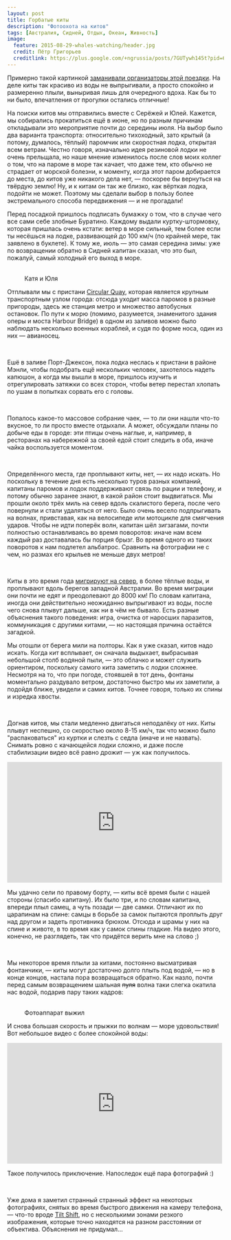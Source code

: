 ```yaml
---
layout: post
title: Горбатые киты
description: "Фотоохота на китов"
tags: [Австралия, Сидней, Отдых, Океан, Живность]
image:
  feature: 2015-08-29-whales-watching/header.jpg
  credit: Пётр Григорьев
  creditlink: https://plus.google.com/+ngrussia/posts/7GUTywh145t?pid=6040294643468790578&oid=110056094106588217220
---
```


Примерно такой картинкой [заманивали организаторы этой поездки](https://www.redballoon.com.au/product/outdoor-activities/whale-watching/extreme-whale-watching-2). На деле киты так красиво из воды не выпрыгивали, а просто спокойно и размеренно плыли, выныривая лишь для очередного вдоха. Как бы то ни было, впечатления от прогулки остались отличные!

<!--more-->

На поиски китов мы отправились вместе с Серёжей и Юлей. Кажется, мы собирались прокатиться ещё в июне, но по разным причинам откладывали это мероприятие почти до середины июля. На выбор было два варианта транспорта: относительно тихоходный, зато крытый (а потому, думалось, тёплый) паромчик или скоростная лодка, открытая всем ветрам. Честно говоря, изначально идея резиновой лодки не очень прельщала, но наше мнение изменилось после слов моих коллег о том, что на пароме в море так качает, что даже тем, кто обычно не страдает от морской болезни, к моменту, когда этот паром добирается до места, до китов уже никакого дела нет, — поскорее бы вернуться на твёрдую землю! Ну, и к китам он так же близко, как вёрткая лодка, подойти не может. Поэтому мы сделали выбор в пользу более экстремального способа передвижения — и не прогадали!

Перед посадкой пришлось подписать бумажку о том, что в случае чего все сами себе злобные Буратино. Каждому выдали куртку-штормовку, которая пришлась очень кстати: ветер в море сильный, тем более если ты несёшься на лодке, развивающей до 100 км/ч (по крайней мере, так заявлено в буклете). К тому же, июль — это самая середина зимы: уже по возвращении обратно в Сидней капитан сказал, что это был, пожалуй, самый холодный его выход в море.

<figure class="half">
    <a href="https://farm6.staticflickr.com/5762/20347411603_528bedd8ce_k.jpg"><img src="https://farm6.staticflickr.com/5762/20347411603_a8afc52610_c.jpg" alt=""></a>
    <a href="https://farm6.staticflickr.com/5666/20345864424_0503b36f97_k.jpg"><img src="https://farm6.staticflickr.com/5666/20345864424_bca3a9335b_c.jpg" alt=""></a>
    <figcaption>Катя и Юля</figcaption>
</figure>

Отплывали мы с пристани [Circular Quay](https://www.google.com.au/maps/place/Circular+Quay,+Sydney+NSW+2000/@-33.8580562,151.2128804,16z/data=!4m2!3m1!1s0x6b12ae5d7d1b72c7:0x4b21fe4b500d05?hl=en), которая является крупным транспортным узлом города: отсюда уходит масса паромов в разные пригороды, здесь же станция метро и множество автобусных остановок. По пути к морю (помимо, разумеется, знаменитого здания оперы и моста Harbour Bridge) в одном из заливов можно было наблюдать несколько военных кораблей, и судя по форме носа, один из них — авианосец.

<figure class="half">
    <a href="https://farm1.staticflickr.com/615/20781946949_cba3a70743_k.jpg"><img src="https://farm1.staticflickr.com/615/20781946949_b5cfc5026c_c.jpg" alt=""></a>
    <a href="https://farm6.staticflickr.com/5820/20780694780_bcb205b705_k.jpg"><img src="https://farm6.staticflickr.com/5820/20780694780_4a7603a3e7_c.jpg" alt=""></a>
</figure>

Ешё в заливе Порт-Джексон, пока лодка неслась к пристани в районе Мэнли, чтобы подобрать ещё нескольких человек, захотелось надеть капюшон, а когда мы вышли в море, пришлось изучить и отрегулировать затяжки со всех сторон, чтобы ветер перестал хлопать по ушам в попытках сорвать его с головы.

<figure class="third">
    <a href="https://farm6.staticflickr.com/5706/20942511156_9bf3cd18b4_k.jpg"><img src="https://farm6.staticflickr.com/5706/20942511156_c8da704fd9_c.jpg" alt=""></a>
    <a href="https://farm1.staticflickr.com/734/20958934102_05bf454885_k.jpg"><img src="https://farm1.staticflickr.com/734/20958934102_86f897b9ea_c.jpg" alt=""></a>    
    <a href="https://farm1.staticflickr.com/714/20346208044_981a6da016_k.jpg"><img src="https://farm1.staticflickr.com/714/20346208044_c1e4331252_c.jpg" alt=""></a>
</figure>

Попалось какое-то массовое собрание чаек, — то ли они нашли что-то вкусное, то ли просто вместе отдыхали. А может, обсуждали планы по добыче еды в городе: эти птицы очень наглые, и, например, в ресторанах на набережной за своей едой стоит следить в оба, иначе чайка воспользуется моментом.

<figure class="half">
    <a href="https://farm6.staticflickr.com/5649/20347718363_f65234a4af_k.jpg"><img src="https://farm6.staticflickr.com/5649/20347718363_e877a60cab_c.jpg" alt=""></a>
    <a href="https://farm1.staticflickr.com/666/20958972362_98f0f831f4_k.jpg"><img src="https://farm1.staticflickr.com/666/20958972362_332a40f018_c.jpg" alt=""></a>
</figure>

Определённого места, где проплывают киты, нет, — их надо искать. Но поскольку в течение дня есть несколько туров разных компаний, капитаны паромов и лодок поддерживают связь по рации и телефону, и потому обычно заранее знают, в какой район стоит выдвигаться. Мы прошли около трёх миль на север вдоль скалистого берега, после чего повернули и стали удаляться от него. Было очень весело подпрыгивать на волнах, привставая, как на велосипеде или мотоцикле для смягчения ударов. Чтобы не идти поперёк волн, капитан шёл зигзагами, почти полностью останавливаясь во время поворотов: иначе нам всем каждый раз доставалась бы порция брызг. Во время одного из таких поворотов к нам подлетел альбатрос. Сравнить на фотографии не с чем, но размах его крыльев не меньше двух метров!

<figure class="half">
    <a href="https://farm1.staticflickr.com/605/20959000392_566e157863_k.jpg"><img src="https://farm1.staticflickr.com/605/20959000392_694d9dd4af_c.jpg" alt=""></a>
    <a href="https://farm6.staticflickr.com/5640/20780781300_be81ed1576_k.jpg"><img src="https://farm6.staticflickr.com/5640/20780781300_7fddcc9e36_c.jpg" alt=""></a>
</figure>

Киты в это время года [мигрируют на север](https://ru.wikipedia.org/wiki/%D0%93%D0%BE%D1%80%D0%B1%D0%B0%D1%82%D1%8B%D0%B9_%D0%BA%D0%B8%D1%82#.D0.A0.D0.B0.D1.81.D0.BF.D1.80.D0.BE.D1.81.D1.82.D1.80.D0.B0.D0.BD.D0.B5.D0.BD.D0.B8.D0.B5_.D0.B8_.D0.BC.D0.B8.D0.B3.D1.80.D0.B0.D1.86.D0.B8.D0.B8), в более тёплые воды, и проплывают вдоль берегов западной Австралии. Во время миграции они почти не едят и преодолевают до 8000 км! По словам капитана, иногда они действительно неожиданно выпрыгивают из воды, после чего снова плывут дальше, как ни в чём не бывало. Есть разные объяснения такого поведения: игра, очистка от наросших паразитов, коммуникация с другими китами, — но настоящая причина остаётся загадкой.

Мы отошли от берега мили на полторы. Как я уже сказал, китов надо искать. Когда кит всплывает, он сначала выдыхает, выбрасывая небольшой столб водяной пыли, — это облачко и может служить ориентиром, поскольку самого кита заметить с лодки сложнее. Несмотря на то, что при погоде, стоявшей в тот день, фонтаны моментально раздувало ветром, достаточно быстро мы их заметили, а подойдя ближе, увидели и самих китов. Точнее говоря, только их спины и изредка хвосты.

<figure class="third">
    <a href="https://farm1.staticflickr.com/759/20351002453_cdae1e9897_k.jpg"><img src="https://farm1.staticflickr.com/759/20351002453_80c27159db_c.jpg" alt=""></a>
    <a href="https://farm6.staticflickr.com/5800/20785296649_7decda1a54_k.jpg"><img src="https://farm6.staticflickr.com/5800/20785296649_1ba84f5b52_c.jpg" alt=""></a>
    <a href="http://i.giphy.com/l41lRPIwYbAuFtjX2.gif"><img src="http://i.giphy.com/3oEdv7faO978SQI9pK.gif" alt=""></a>
</figure>

Догнав китов, мы стали медленно двигаться неподалёку от них. Киты плывут неспешно, со скоростью около 8-15 км/ч, так что можно было "распаковаться" из куртки и слезть с седла (иначе и не назвать). Снимать ровно с качающейся лодки сложно, и даже после стабилизации видео всё равно дрожит — уж как получилось.

<iframe src="https://player.vimeo.com/video/137671093" width="500" height="281" frameborder="0" webkitallowfullscreen mozallowfullscreen allowfullscreen></iframe>

Мы удачно сели по правому борту, — киты всё время были с нашей стороны (спасибо капитану). Их было три, и по словам капитана, впереди плыл самец, а чуть позади — две самки. Отличают их по царапинам на спине: самцы в борьбе за самок пытаются проплыть друг над другом и задеть противника брюхом. Отсюда и шрамы у них на спине и животе, в то время как у самок спины гладкие. На видео этого, конечно, не разглядеть, так что придётся верить мне на слово ;)

<figure class="third">
    <a href="https://farm1.staticflickr.com/605/20782028149_b49692a44c_k.jpg"><img src="https://farm1.staticflickr.com/605/20782028149_5909183c66_c.jpg" alt=""></a>
    <a href="https://farm6.staticflickr.com/5677/20782076209_4626ef70b0_k.jpg"><img src="https://farm6.staticflickr.com/5677/20782076209_70749d9411_c.jpg" alt=""></a>
    <a href="https://farm6.staticflickr.com/5661/20942575926_2760ea0434_k.jpg"><img src="https://farm6.staticflickr.com/5661/20942575926_c5ffb811ae_c.jpg" alt=""></a>
</figure>

Мы некоторое время плыли за китами, постоянно высматривая фонтанчики, — киты могут достаточно долго плыть под водой, — но в конце концов, настала пора возвращаться обратно. Как назло, почти перед самым возвращением шальная ~~пуля~~ волна таки слегка окатила нас водой, подарив пару таких кадров:

<figure class="half">
    <a href="https://farm6.staticflickr.com/5684/20942614566_2de0968f0f_k.jpg"><img src="https://farm6.staticflickr.com/5684/20942614566_d1302cc5a3_c.jpg" alt=""></a>
    <a href="https://farm1.staticflickr.com/777/20976343051_10c76765d0_k.jpg"><img src="https://farm1.staticflickr.com/777/20976343051_fc82c65048_c.jpg" alt=""></a>
    <figcaption>Фотоаппарат выжил</figcaption>
</figure>

И снова большая скорость и прыжки по волнам — море удовольствия! Вот небольшое видео с более спокойной воды:

<iframe src="https://player.vimeo.com/video/137671092" width="500" height="281" frameborder="0" webkitallowfullscreen mozallowfullscreen allowfullscreen></iframe>

Такое получилось приключение. Напоследок ещё пара фотографий :)

<figure class="half">
    <a href="https://farm6.staticflickr.com/5738/20976345831_decd2b3780_b.jpg"><img src="https://farm6.staticflickr.com/5738/20976345831_decd2b3780_c.jpg" alt=""></a>
    <a href="https://farm6.staticflickr.com/5739/20782117129_28d7235086_k.jpg"><img src="https://farm6.staticflickr.com/5739/20782117129_a25a9915e4_c.jpg" alt=""></a>
</figure>

Уже дома я заметил странный странный эффект на некоторых фотографиях, снятых во время быстрого движения на камеру телефона, — что-то вроде [Tilt Shift](https://en.wikipedia.org/wiki/Tilt%E2%80%93shift_photography), но с несколькими зонами резкого изображения, которые точно находятся на разном расстоянии от объектива. Объяснения не придумал...

<figure>
    <a href="https://farm1.staticflickr.com/616/20976362071_fffe610149_k.jpg"><img src="https://farm1.staticflickr.com/616/20976362071_0f2e8cddb6_c.jpg" alt=""></a>
</figure>
